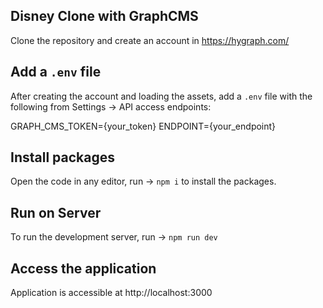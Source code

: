 ## Disney Clone with GraphCMS

Clone the repository and create an account in https://hygraph.com/

## Add a `.env` file

After creating the account and loading the assets, add a `.env` file with the following from Settings -> API access endpoints:

GRAPH_CMS_TOKEN={your_token}
ENDPOINT={your_endpoint}

## Install packages 

Open the code in any editor, run -> `npm i` to install the packages.

## Run on Server

To run the development server, run -> `npm run dev`

## Access the application
Application is accessible at http://localhost:3000
